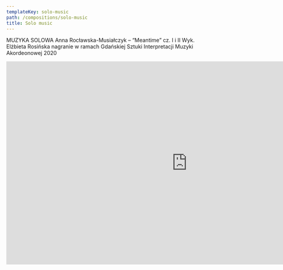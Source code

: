 ```yaml
---
templateKey: solo-music
path: /compositions/solo-music
title: Solo music
---
```


MUZYKA SOLOWA
Anna Rocławska-Musiałczyk – “Meantime” cz. I i II
Wyk. Elżbieta Rosińska nagranie w ramach Gdańskiej Sztuki Interpretacji Muzyki Akordeonowej 2020

<iframe width="956" height="538" src="https://www.youtube.com/embed/9y0pnJwZiUE" frameborder="0" allow="accelerometer; autoplay; clipboard-write; encrypted-media; gyroscope; picture-in-picture" allowfullscreen></iframe>
